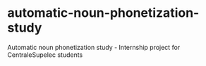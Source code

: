 # automatic-noun-phonetization-study
Automatic noun phonetization study - Internship project for CentraleSupelec students
